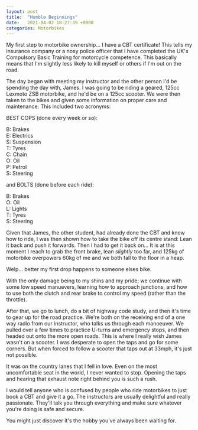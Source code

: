 ```yaml
---
layout: post
title:  "Humble Beginnings"
date:   2021-04-02 18:27:39 +0000
categories: Motorbikes
---
```


My first step to motorbike ownership... I have a CBT certificate! This tells my insurance company or a nosy police officer that I have completed the UK's Compulsory Basic Training for motorcycle competence. This basically means that I'm slightly less likely to kill myself or others if I'm out on the road.

The day began with meeting my instructor and the other person I'd be spending the day with, James. I was going to be riding a geared, 125cc Lexmoto ZSB motorbike, and he'd be on a 125cc scooter. We were then taken to the bikes and given some information on proper care and maintenance. This included two acronyms: 

BEST COPS (done every week or so):
  
B: Brakes  
E: Electrics  
S: Suspension  
T: Tyres  
C: Chain  
O: Oil  
P: Petrol  
S: Steering  

and BOLTS (done before each ride):

B: Brakes  
O: Oil  
L: Lights  
T: Tyres  
S: Steering  

Given that James, the other student, had already done the CBT and knew how to ride, I was then shown how to take the bike off its centre stand: Lean it back and push it forwards. Then I had to get it back on... It is at this moment I reach to grab the front brake, lean *slightly* too far, and 125kg of motorbike overpowers 60kg of me and we both fall to the floor in a heap. 

Welp... better my first drop happens to someone elses bike. 

With the only damage being to my shins and my pride; we continue with some low speed manuevers, learning how to approach junctions, and how to use both the clutch and rear brake to control my speed (rather than the throttle).

After that, we go to lunch, do a bit of highway code study, and then it's time to gear up for the road practice. We're both on the receiving end of a one way radio from our instructor, who talks us through each manoeuver. We pulled over a few times to practice U-turns and emergency stops, and then headed out onto the more open roads. This is where I really wish James wasn't on a scooter. I was desperate to open the taps and go for some corners. But when forced to follow a scooter that taps out at 33mph, it's just not possible.

It was on the country lanes that I fell in love. Even on the most uncomfortable seat in the world, I never wanted to stop. Opening the taps and hearing that exhaust note right behind you is such a rush. 

I would tell anyone who is confused by people who ride motorbikes to just book a CBT and give it a go. The instructors are usually delightful and really passionate. They'll talk you through everything and make sure whatever you're doing is safe and secure. 

You might just discover it's the hobby you've always been waiting for. 